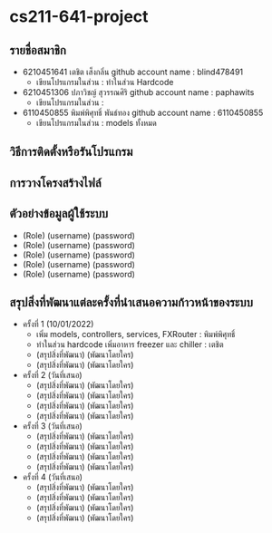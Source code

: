 # cs211-641-project

## รายชื่อสมาชิก

- 6210451641 เตชิต เส็งกลิ่น github account name : blind478491
  - เขียนโปรแกรมในส่วน : ทำในส่วน Hardcode
- 6210451306 ปภาวิชญ์ สุวรรณศิริ github account name : paphawits
  - เขียนโปรแกรมในส่วน :
- 6110450855 พิมพ์พิศุทธิ์ พันธ์ทอง github account name : 6110450855
  - เขียนโปรแกรมในส่วน : models ทั้งหมด

## วิธีการติดตั้งหรือรันโปรแกรม

## การวางโครงสร้างไฟล์

## ตัวอย่างข้อมูลผู้ใช้ระบบ

- (Role) (username) (password)
- (Role) (username) (password)
- (Role) (username) (password)
- (Role) (username) (password)
- (Role) (username) (password)

## สรุปสิ่งที่พัฒนาแต่ละครั้งที่นำเสนอความก้าวหน้าของระบบ

- ครั้งที่ 1 (10/01/2022)
  - เพิ่ม models, controllers, services, FXRouter : พิมพ์พิศุทธิ์
  - ทำในส่วน hardcode เพิ่มอาหาร freezer และ chiller : เตชิต
  - (สรุปสิ่งที่พัฒนา) (พัฒนาโดยใคร)
  - (สรุปสิ่งที่พัฒนา) (พัฒนาโดยใคร)
- ครั้งที่ 2 (วันที่เสนอ)
  - (สรุปสิ่งที่พัฒนา) (พัฒนาโดยใคร)
  - (สรุปสิ่งที่พัฒนา) (พัฒนาโดยใคร)
  - (สรุปสิ่งที่พัฒนา) (พัฒนาโดยใคร)
  - (สรุปสิ่งที่พัฒนา) (พัฒนาโดยใคร)
- ครั้งที่ 3 (วันที่เสนอ)
  - (สรุปสิ่งที่พัฒนา) (พัฒนาโดยใคร)
  - (สรุปสิ่งที่พัฒนา) (พัฒนาโดยใคร)
  - (สรุปสิ่งที่พัฒนา) (พัฒนาโดยใคร)
  - (สรุปสิ่งที่พัฒนา) (พัฒนาโดยใคร)
- ครั้งที่ 4 (วันที่เสนอ)
  - (สรุปสิ่งที่พัฒนา) (พัฒนาโดยใคร)
  - (สรุปสิ่งที่พัฒนา) (พัฒนาโดยใคร)
  - (สรุปสิ่งที่พัฒนา) (พัฒนาโดยใคร)
  - (สรุปสิ่งที่พัฒนา) (พัฒนาโดยใคร)
